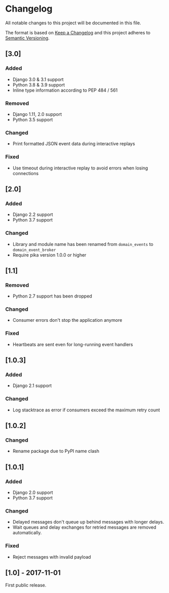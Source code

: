 # Changelog

All notable changes to this project will be documented in this file.

The format is based on [Keep a Changelog](http://keepachangelog.com/en/1.0.0/)
and this project adheres to [Semantic Versioning](http://semver.org/spec/v2.0.0.html).

## [3.0]

### Added

- Django 3.0 & 3.1 support
- Python 3.8 & 3.9 support
- Inline type information according to PEP 484 / 561

### Removed

- Django 1.11, 2.0 support
- Python 3.5 support

### Changed

- Print formatted JSON event data during interactive replays

### Fixed

- Use timeout during interactive replay to avoid errors when losing connections

## [2.0]

### Added

- Django 2.2 support
- Python 3.7 support

### Changed

- Library and module name has been renamed from `domain_events` to `domain_event_broker`
- Require pika version 1.0.0 or higher

## [1.1]

### Removed

- Python 2.7 support has been dropped

### Changed

- Consumer errors don't stop the application anymore

### Fixed

- Heartbeats are sent even for long-running event handlers

## [1.0.3]

### Added

- Django 2.1 support

### Changed

- Log stacktrace as error if consumers exceed the maximum retry count

## [1.0.2]

### Changed

- Rename package due to PyPI name clash

## [1.0.1]

### Added

- Django 2.0 support
- Python 3.7 support

### Changed

- Delayed messages don't queue up behind messages with longer delays.
- Wait queues and delay exchanges for retried messages are removed automatically.

### Fixed

- Reject messages with invalid payload

## [1.0] - 2017-11-01

First public release.
